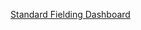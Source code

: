 [Standard Fielding Dashboard](https://public.tableau.com/views/StandardFieldingDashboard/Dashboard1?:language=en-US&:display_count=n&:origin=viz_share_link)

